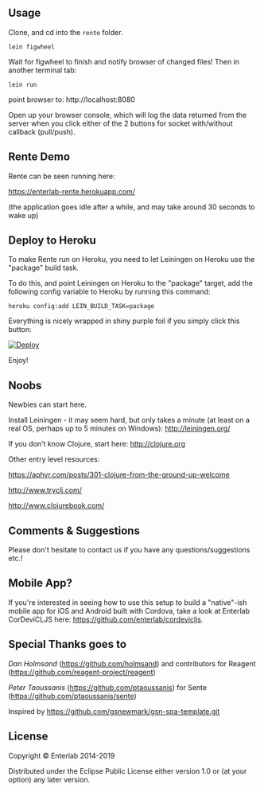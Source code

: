 ## Usage

Clone, and cd into the `rente` folder.

```
lein figwheel
```

Wait for figwheel to finish and notify browser of changed files! Then in another terminal tab:

```
lein run
```

point browser to:
http://localhost:8080

Open up your browser console, which will log the data returned from the server when you click either of the 2 buttons for socket with/without callback (pull/push).


## Rente Demo

Rente can be seen running here:

https://enterlab-rente.herokuapp.com/

(the application goes idle after a while, and may take around 30 seconds to wake up)

## Deploy to Heroku

To make Rente run on Heroku, you need to let Leiningen on Heroku use the "package" build task.

To do this, and point Leiningen on Heroku to the "package" target, add the following config variable to Heroku by running this command:

```
heroku config:add LEIN_BUILD_TASK=package
```

Everything is nicely wrapped in shiny purple foil if you simply click this button:

[![Deploy](https://www.herokucdn.com/deploy/button.png)](https://heroku.com/deploy)

Enjoy!


## Noobs

Newbies can start here.

Install Leiningen - it may seem hard, but only takes a minute (at least on a real OS, perhaps up to 5 minutes on Windows):
http://leiningen.org/

If you don't know Clojure, start here:
http://clojure.org

Other entry level resources:

https://aphyr.com/posts/301-clojure-from-the-ground-up-welcome

http://www.tryclj.com/

http://www.clojurebook.com/


## Comments & Suggestions

Please don't hesitate to contact us if you have any questions/suggestions etc.!

## Mobile App?

If you're interested in seeing how to use this setup to build a "native"-ish mobile app for iOS and Android built with Cordova, take a look at Enterlab CorDeviCLJS here: https://github.com/enterlab/cordevicljs.

## Special Thanks goes to


*Dan Holmsand* (https://github.com/holmsand) and contributors for Reagent (https://github.com/reagent-project/reagent)

*Peter Taoussanis* (https://github.com/ptaoussanis) for Sente (https://github.com/ptaoussanis/sente)

Inspired by https://github.com/gsnewmark/gsn-spa-template.git

## License

Copyright © Enterlab 2014-2019

Distributed under the Eclipse Public License either version 1.0 or (at
your option) any later version.
